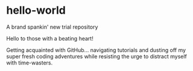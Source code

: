 # hello-world
A brand spankin' new trial repository

Hello to those with a beating heart!

Getting acquainted with GitHub... navigating tutorials and dusting off my super fresh coding adventures while resisting the urge to distract myself with time-wasters. 
